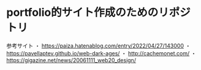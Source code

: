 # portfolio的サイト作成のためのリポジトリ

参考サイト
・ https://paiza.hatenablog.com/entry/2022/04/27/143000
・ https://pavellaptev.github.io/web-dark-ages/
・ http://cachemonet.com/
・ https://gigazine.net/news/20061111_web20_design/

